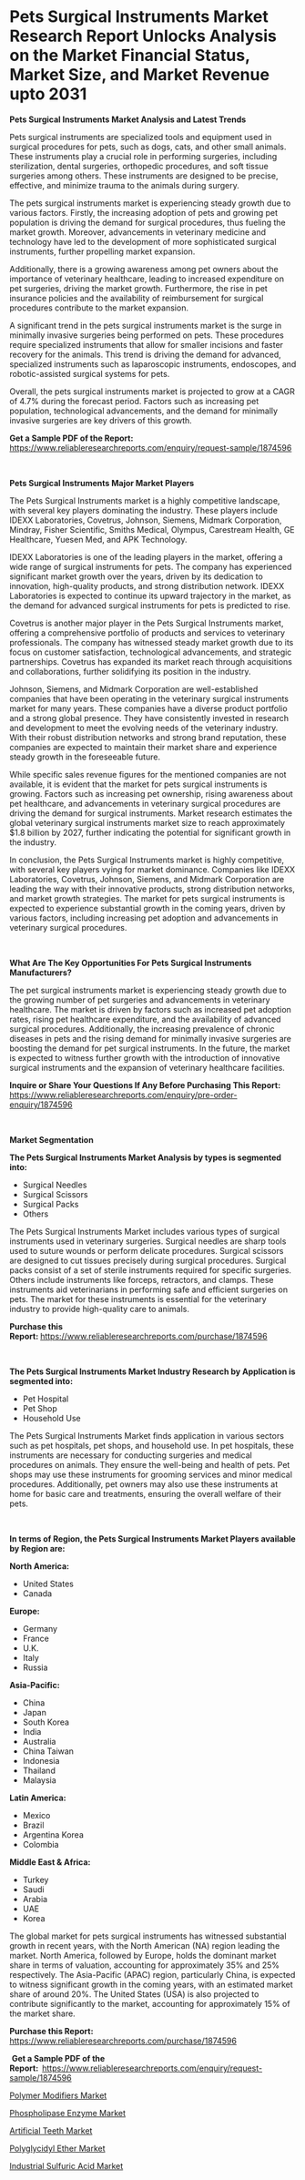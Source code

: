 <p><h1>Pets Surgical Instruments Market Research Report Unlocks Analysis on the Market Financial Status, Market Size, and Market Revenue upto 2031</h1></p><p><strong>Pets Surgical Instruments Market Analysis and Latest Trends</strong></p>
<p><p>Pets surgical instruments are specialized tools and equipment used in surgical procedures for pets, such as dogs, cats, and other small animals. These instruments play a crucial role in performing surgeries, including sterilization, dental surgeries, orthopedic procedures, and soft tissue surgeries among others. These instruments are designed to be precise, effective, and minimize trauma to the animals during surgery.</p><p>The pets surgical instruments market is experiencing steady growth due to various factors. Firstly, the increasing adoption of pets and growing pet population is driving the demand for surgical procedures, thus fueling the market growth. Moreover, advancements in veterinary medicine and technology have led to the development of more sophisticated surgical instruments, further propelling market expansion.</p><p>Additionally, there is a growing awareness among pet owners about the importance of veterinary healthcare, leading to increased expenditure on pet surgeries, driving the market growth. Furthermore, the rise in pet insurance policies and the availability of reimbursement for surgical procedures contribute to the market expansion.</p><p>A significant trend in the pets surgical instruments market is the surge in minimally invasive surgeries being performed on pets. These procedures require specialized instruments that allow for smaller incisions and faster recovery for the animals. This trend is driving the demand for advanced, specialized instruments such as laparoscopic instruments, endoscopes, and robotic-assisted surgical systems for pets.</p><p>Overall, the pets surgical instruments market is projected to grow at a CAGR of 4.7% during the forecast period. Factors such as increasing pet population, technological advancements, and the demand for minimally invasive surgeries are key drivers of this growth.</p></p>
<p><strong>Get a Sample PDF of the Report:&nbsp;</strong> <a href="https://www.reliableresearchreports.com/enquiry/request-sample/1874596">https://www.reliableresearchreports.com/enquiry/request-sample/1874596</a></p>
<p>&nbsp;</p>
<p><strong>Pets Surgical Instruments Major Market Players</strong></p>
<p><p>The Pets Surgical Instruments market is a highly competitive landscape, with several key players dominating the industry. These players include IDEXX Laboratories, Covetrus, Johnson, Siemens, Midmark Corporation, Mindray, Fisher Scientific, Smiths Medical, Olympus, Carestream Health, GE Healthcare, Yuesen Med, and APK Technology. </p><p>IDEXX Laboratories is one of the leading players in the market, offering a wide range of surgical instruments for pets. The company has experienced significant market growth over the years, driven by its dedication to innovation, high-quality products, and strong distribution network. IDEXX Laboratories is expected to continue its upward trajectory in the market, as the demand for advanced surgical instruments for pets is predicted to rise.</p><p>Covetrus is another major player in the Pets Surgical Instruments market, offering a comprehensive portfolio of products and services to veterinary professionals. The company has witnessed steady market growth due to its focus on customer satisfaction, technological advancements, and strategic partnerships. Covetrus has expanded its market reach through acquisitions and collaborations, further solidifying its position in the industry.</p><p>Johnson, Siemens, and Midmark Corporation are well-established companies that have been operating in the veterinary surgical instruments market for many years. These companies have a diverse product portfolio and a strong global presence. They have consistently invested in research and development to meet the evolving needs of the veterinary industry. With their robust distribution networks and strong brand reputation, these companies are expected to maintain their market share and experience steady growth in the foreseeable future.</p><p>While specific sales revenue figures for the mentioned companies are not available, it is evident that the market for pets surgical instruments is growing. Factors such as increasing pet ownership, rising awareness about pet healthcare, and advancements in veterinary surgical procedures are driving the demand for surgical instruments. Market research estimates the global veterinary surgical instruments market size to reach approximately $1.8 billion by 2027, further indicating the potential for significant growth in the industry.</p><p>In conclusion, the Pets Surgical Instruments market is highly competitive, with several key players vying for market dominance. Companies like IDEXX Laboratories, Covetrus, Johnson, Siemens, and Midmark Corporation are leading the way with their innovative products, strong distribution networks, and market growth strategies. The market for pets surgical instruments is expected to experience substantial growth in the coming years, driven by various factors, including increasing pet adoption and advancements in veterinary surgical procedures.</p></p>
<p>&nbsp;</p>
<p><strong>What Are The Key Opportunities For Pets Surgical Instruments Manufacturers?</strong></p>
<p><p>The pet surgical instruments market is experiencing steady growth due to the growing number of pet surgeries and advancements in veterinary healthcare. The market is driven by factors such as increased pet adoption rates, rising pet healthcare expenditure, and the availability of advanced surgical procedures. Additionally, the increasing prevalence of chronic diseases in pets and the rising demand for minimally invasive surgeries are boosting the demand for pet surgical instruments. In the future, the market is expected to witness further growth with the introduction of innovative surgical instruments and the expansion of veterinary healthcare facilities.</p></p>
<p><strong>Inquire or Share Your Questions If Any Before Purchasing This Report:</strong> <a href="https://www.reliableresearchreports.com/enquiry/pre-order-enquiry/1874596">https://www.reliableresearchreports.com/enquiry/pre-order-enquiry/1874596</a></p>
<p>&nbsp;</p>
<p><strong>Market Segmentation</strong></p>
<p><strong>The Pets Surgical Instruments Market Analysis by types is segmented into:</strong></p>
<p><ul><li>Surgical Needles</li><li>Surgical Scissors</li><li>Surgical Packs</li><li>Others</li></ul></p>
<p><p>The Pets Surgical Instruments Market includes various types of surgical instruments used in veterinary surgeries. Surgical needles are sharp tools used to suture wounds or perform delicate procedures. Surgical scissors are designed to cut tissues precisely during surgical procedures. Surgical packs consist of a set of sterile instruments required for specific surgeries. Others include instruments like forceps, retractors, and clamps. These instruments aid veterinarians in performing safe and efficient surgeries on pets. The market for these instruments is essential for the veterinary industry to provide high-quality care to animals.</p></p>
<p><strong>Purchase this Report:&nbsp;</strong><a href="https://www.reliableresearchreports.com/purchase/1874596">https://www.reliableresearchreports.com/purchase/1874596</a></p>
<p>&nbsp;</p>
<p><strong>The Pets Surgical Instruments Market Industry Research by Application is segmented into:</strong></p>
<p><ul><li>Pet Hospital</li><li>Pet Shop</li><li>Household Use</li></ul></p>
<p><p>The Pets Surgical Instruments Market finds application in various sectors such as pet hospitals, pet shops, and household use. In pet hospitals, these instruments are necessary for conducting surgeries and medical procedures on animals. They ensure the well-being and health of pets. Pet shops may use these instruments for grooming services and minor medical procedures. Additionally, pet owners may also use these instruments at home for basic care and treatments, ensuring the overall welfare of their pets.</p></p>
<p>&nbsp;</p>
<p><strong>In terms of Region, the Pets Surgical Instruments Market Players available by Region are:</strong></p>
<p>
    <p> <strong> North America: </strong>
        <ul>
            <li>United States</li>
            <li>Canada</li>
        </ul>
        </p> 
    <p> <strong> Europe: </strong>
        <ul>
            <li>Germany</li>
            <li>France</li>
            <li>U.K.</li>
            <li>Italy</li>
            <li>Russia</li>
        </ul>
        </p> 
    <p> <strong> Asia-Pacific: </strong>
        <ul>
            <li>China</li>
            <li>Japan</li>
            <li>South Korea</li>
            <li>India</li>
            <li>Australia</li>
            <li>China Taiwan</li>
            <li>Indonesia</li>
            <li>Thailand</li>
            <li>Malaysia</li>
        </ul>
        </p> 
    <p> <strong> Latin America: </strong>
        <ul>
            <li>Mexico</li>
            <li>Brazil</li>
            <li>Argentina Korea</li>
            <li>Colombia</li>
        </ul>
        </p> 
    <p> <strong> Middle East & Africa: </strong>
        <ul>
            <li>Turkey</li>
            <li>Saudi</li>
            <li>Arabia</li>
            <li>UAE</li>
            <li>Korea</li>
        </ul>
    </p>
    </p>
<p><p>The global market for pets surgical instruments has witnessed substantial growth in recent years, with the North American (NA) region leading the market. North America, followed by Europe, holds the dominant market share in terms of valuation, accounting for approximately 35% and 25% respectively. The Asia-Pacific (APAC) region, particularly China, is expected to witness significant growth in the coming years, with an estimated market share of around 20%. The United States (USA) is also projected to contribute significantly to the market, accounting for approximately 15% of the market share.</p></p>
<p><strong>Purchase this Report: </strong><a href="https://www.reliableresearchreports.com/purchase/1874596">https://www.reliableresearchreports.com/purchase/1874596</a></p>
<p>&nbsp;<strong>Get a Sample PDF of the Report:&nbsp;&nbsp;</strong><a href="https://www.reliableresearchreports.com/enquiry/request-sample/1874596">https://www.reliableresearchreports.com/enquiry/request-sample/1874596</a></p>
<p><strong></strong></p>
<p><p><a href="https://medium.com/p/df98e3c4c7cb/edit">Polymer Modifiers Market</a></p><p><a href="https://medium.com/@adrainratke/phospholipase-enzyme-market-outlook-industry-overview-and-forecast-2024-to-2031-6688b6a45448">Phospholipase Enzyme Market</a></p><p><a href="https://medium.com/@adrainratke/artificial-teeth-market-exploring-market-share-market-trends-and-future-growth-0afabe260d47">Artificial Teeth Market</a></p><p><a href="https://medium.com/p/95749bd0e430/edit">Polyglycidyl Ether Market</a></p><p><a href="https://medium.com/@adrainratke/industrial-sulfuric-acid-market-insights-into-market-cagr-market-trends-and-growth-strategies-4d7a6be73318">Industrial Sulfuric Acid Market</a></p></p>